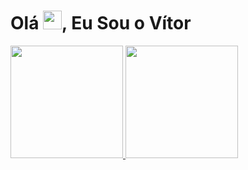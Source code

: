 <h1 align="left">
  Olá <img src="https://media.giphy.com/media/hvRJCLFzcasrR4ia7z/giphy.gif" width="30px">, Eu Sou o Vítor
</h1>

<div>
  <a href="https://beacons.ai/Vitor-DBelo">
    <img height="180em" src="https://github-readme-stats.vercel.app/api?username=Vitor-DBelo&show_icons=true&theme=dracula&include_all_commits=true&count_private=true" />
    <img height="180em" src="https://github-readme-stats.vercel.app/api/top-langs/?username=Vitor-DBelo&layout=compact&langs_count=16&theme=dracula" />
  </a>
</div>
